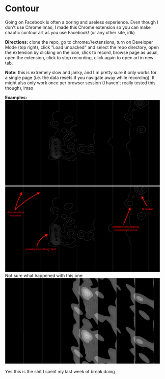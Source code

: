 # Contour

Going on Facebook is often a boring and useless experience. Even though I don't use Chrome lmao, I made this Chrome extension so you can make chaotic contour art as you use Facebook! (or any other site, idk)

**Directions:** clone the repo, go to chrome://extensions, turn on Developer Mode (top right), click "Load unpacked" and select the repo directory, open the extension by clicking on the icon, click to record, browse page as usual, open the extension, click to stop recording, click again to open art in new tab.

**Note:** this is extremely slow and janky, and I'm pretty sure it only works for a single page (i.e. the data resets if you navigate away while recording). It might also only work once per browser session (I haven't really tested this though), lmao

**Examples:**
![Black background with white contour lines: vertical, some circular in middle and top right](/not_glitchy.png?raw=true "Not Glitchy")
![Same as previous, but annotated: vertical = scrolling, circular = "liking", clicking navbar, and opening messenger conversations](/not_glitchy_annotated.png?raw=true "Not Glitchy, Annotated")
Not sure what happened with this one:
![Black background with some vertical white contour lines and some sort-of-circular white splotches](/very_glitchy.png?raw=true "Very Glitchy")

Yes this is the shit I spent my last week of break doing

